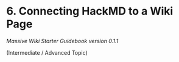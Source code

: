 # 6. Connecting HackMD to a Wiki Page

*Massive Wiki Starter Guidebook version 0.1.1*

(Intermediate / Advanced Topic)